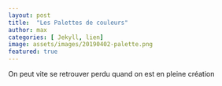 ```yaml
---
layout: post
title:  "Les Palettes de couleurs"
author: max
categories: [ Jekyll, lien]
image: assets/images/20190402-palette.png
featured: true
---
```

On peut vite se retrouver perdu quand on est en pleine création 

<!--stackedit_data:
eyJoaXN0b3J5IjpbLTM5NDQxNDY1MiwxOTkxMDA1NTE2XX0=
-->